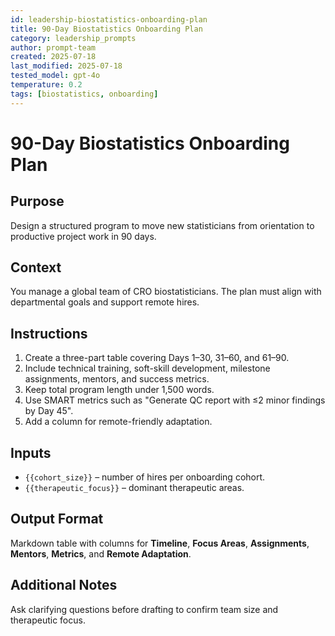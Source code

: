 ```yaml
---
id: leadership-biostatistics-onboarding-plan
title: 90-Day Biostatistics Onboarding Plan
category: leadership_prompts
author: prompt-team
created: 2025-07-18
last_modified: 2025-07-18
tested_model: gpt-4o
temperature: 0.2
tags: [biostatistics, onboarding]
---
```


# 90-Day Biostatistics Onboarding Plan

## Purpose

Design a structured program to move new statisticians from orientation to productive project work in 90 days.

## Context

You manage a global team of CRO biostatisticians. The plan must align with departmental goals and support remote hires.

## Instructions

1. Create a three-part table covering Days 1–30, 31–60, and 61–90.
1. Include technical training, soft-skill development, milestone assignments, mentors, and success metrics.
1. Keep total program length under 1,500 words.
1. Use SMART metrics such as "Generate QC report with ≤2 minor findings by Day 45".
1. Add a column for remote-friendly adaptation.

## Inputs

- `{{cohort_size}}` – number of hires per onboarding cohort.
- `{{therapeutic_focus}}` – dominant therapeutic areas.

## Output Format

Markdown table with columns for **Timeline**, **Focus Areas**, **Assignments**, **Mentors**, **Metrics**, and **Remote Adaptation**.

## Additional Notes

Ask clarifying questions before drafting to confirm team size and therapeutic focus.
